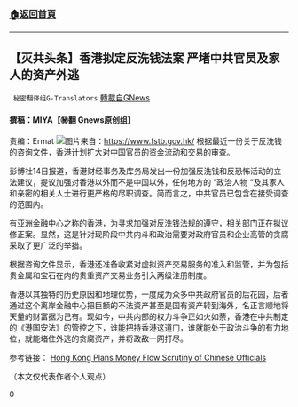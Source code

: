 ###  [:house:返回首頁](https://github.com/ourhimalayas/txt)
---

## 【灭共头条】香港拟定反洗钱法案 严堵中共官员及家人的资产外逃
` 秘密翻译组G-Translators` [轉載自GNews](https://gnews.org/zh-hans/911306/)

#### 撰稿：MIYA【㊙️翻 Gnews原创组】
责编：Ermat
![]()![](https://gnews.org/wp-content/uploads/2021/02/miya.jpg)图片来自：https://www.fstb.gov.hk/
根据最近一份关于反洗钱的咨询文件，香港计划扩大对中国官员的资金流动和交易的审查。

彭博社14日报道，香港财经事务及库务局发出一份加强反洗钱和反恐怖活动的立法建议，提议加强对香港以外而不是中国以外，任何地方的 “政治人物 “及其家人和亲密的相关人士进行更严格的尽职调查。简而言之，中共官员已包含在接受调查的范围内。

有亚洲金融中心之称的香港，为寻求加强对反洗钱法规的遵守，相关部门正在拟议修正案。显然，这是针对现阶段中共内斗和政治需要对政府官员和企业高管的贪腐采取了更广泛的举措。

根据咨询文件显示，香港还准备收紧对虚拟资产交易服务的准入和监管，并为包括贵金属和宝石在内的贵重资产交易业务引入两级注册制度。

香港以其独特的历史原因和地理优势，一度成为众多中共政府官员的后花园，后者通过这个离岸金融中心把巨额的不法资产甚至是国有资产转到海外，名正言顺地将天量的财富据为己有。现如今，中共内部的权力斗争正如火如荼，香港在中共制定的《港国安法》的管控之下，谁能把持香港这道门，谁就能处于政治斗争的有力地位，就能堵住外逃的贪腐资产，并将政敌一网打尽。

参考链接：
[Hong Kong Plans Money Flow Scrutiny of Chinese Officials](https://www.bloomberg.com/news/articles/2021-02-14/hong-kong-plans-money-flow-scrutiny-of-chinese-officials)

（本文仅代表作者个人观点）

0
